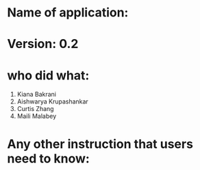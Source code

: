# Name of application: 
# Version: 0.2

# who did what:
1. Kiana Bakrani
2. Aishwarya Krupashankar 
3. Curtis Zhang
3. Maili Malabey


# Any other instruction that users need to know:






